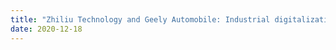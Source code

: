 ```yaml
---
title: "Zhiliu Technology and Geely Automobile: Industrial digitalization, [intelligent creation] of the future"
date: 2020-12-18
---  
```


<!-- Original text has been migrated to Usercase -->

<script>
window.location.href = "/en/usercase/geely"
</script>
